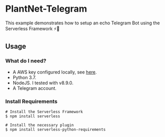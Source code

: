 # PlantNet-Telegram
This example demonstrates how to setup an echo Telegram Bot using the Serverless Framework ⚡🤖

## Usage

### What do I need?
- A AWS key configured locally, see [here](https://serverless.com/framework/docs/providers/aws/guide/credentials/).
- Python 3.7.
- NodeJS. I tested with v8.9.0.
- A Telegram account.

### Install Requirements
```
# Install the Serverless Framework
$ npm install serverless

# Install the necessary plugin
$ npm install serverless-python-requirements



